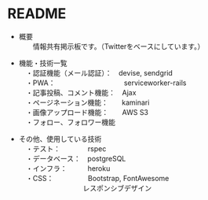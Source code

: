 # README

* 概要  
　　情報共有掲示板です。（Twitterをベースにしています。）  
  
* 機能・技術一覧  
　・認証機能（メール認証）：　devise, sendgrid  
　・PWA：　　　　　　　　　　serviceworker-rails  
　・記事投稿、コメント機能：　Ajax  
　・ページネーション機能：　　kaminari  
　・画像アップロード機能：　　AWS S3  
　・フォロー、フォロワー機能  
  
* その他、使用している技術  
　・テスト：　　　　rspec  
　・データベース：　postgreSQL  
　・インフラ：　　　heroku  
　・CSS：　　　　　Bootstrap, FontAwesome  
　　　　　　　　　 レスポンシブデザイン
